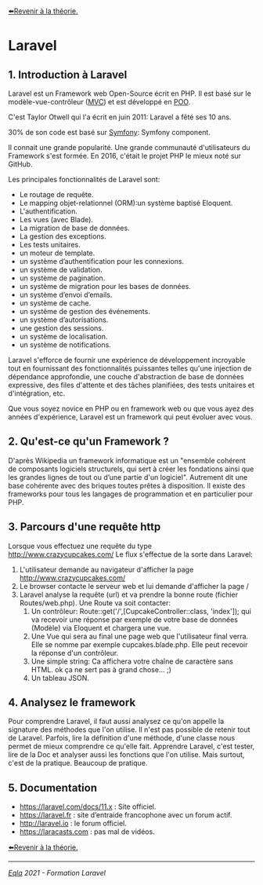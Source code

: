 [:arrow_left:Revenir à la théorie.](../Theo/README.md)
# Laravel
## 1. Introduction à Laravel 
Laravel est un Framework web Open-Source écrit en PHP. Il est basé sur le modèle-vue-contrôleur ([MVC](https://fr.wikipedia.org/wiki/Mod%C3%A8le-vue-contr%C3%B4leur)) et est développé en [POO](https://fr.wikipedia.org/wiki/Programmation_orient%C3%A9e_objet).

C'est Taylor Otwell qui l'a écrit en juin 2011: Laravel a fêté ses 10 ans.

30% de son code est basé sur [Symfony](http://www.google.be): Symfony component.

Il connait une grande popularité. Une grande communauté d'utilisateurs du Framework s'est formée. En 2016, c'était le projet PHP le mieux noté sur GitHub.

Les principales fonctionnalités de Laravel sont:
- Le routage de requête.
- Le mapping objet-relationnel (ORM):un système baptisé Eloquent.
- L'authentification.
- Les vues (avec Blade).
- La migration de base de données.
- La gestion des exceptions.
- Les tests unitaires.
- un moteur de template.
- un système d’authentification pour les connexions.
- un système de validation.
- un système de pagination.
- un système de migration pour les bases de données.
- un système d’envoi d’emails.
- un système de cache.
- un système de gestion des événements.
- un système d’autorisations.
- une gestion des sessions.
- un système de localisation.
- un système de notifications.

Laravel s'efforce de fournir une expérience de développement incroyable tout en fournissant des fonctionnalités puissantes telles qu'une injection de dépendance approfondie, une couche d'abstraction de base de données expressive, des files d'attente et des tâches planifiées, des tests unitaires et d'intégration, etc.

Que vous soyez novice en PHP ou en framework web ou que vous ayez des années d'expérience, Laravel est un framework qui peut évoluer avec vous. 

## 2. Qu'est-ce qu'un Framework ?
D'après Wikipedia un framework informatique est un "ensemble cohérent de composants logiciels structurels, qui sert à créer les fondations ainsi que les grandes lignes de tout ou d’une partie d'un logiciel". Autrement dit une base cohérente avec des briques toutes prêtes à disposition. Il existe des frameworks pour tous les langages de programmation et en particulier pour PHP.

## 3. Parcours d'une requête http
Lorsque vous effectuez une requête du type http://www.crazycupcakes.com/
Le flux s'effectue de la sorte dans Laravel:
1. L'utilisateur demande au navigateur d'afficher la page http://www.crazycupcakes.com/
2. Le browser contacte le serveur web et lui demande d'afficher la page /
3. Laravel analyse la requête (url) et va prendre la bonne route (fichier Routes/web.php). Une Route va soit contacter:
   1. Un contrôleur: Route::get('/',[CupcakeController::class, 'index']); qui va recevoir une réponse par exemple de votre base de données (Modèle) via Eloquent et chargera une vue.
   2. Une Vue qui sera au final une page web que l'utilisateur final verra. Elle se nomme par exemple cupcakes.blade.php. Elle peut recevoir la réponse d'un contrôleur.
   3. Une simple string: Ca affichera votre chaîne de caractère sans HTML. ok ça ne sert pas à grand chose... ;)
   4. Un tableau JSON.

## 4. Analysez le framework
Pour comprendre Laravel, il faut aussi analysez ce qu'on appelle la signature des méthodes que l'on utilise. Il n'est pas possible de retenir tout de Laravel. Parfois, lire la définition d'une méthode, d'une classe nous permet de mieux comprendre ce qu'elle fait.
Apprendre Laravel, c'est tester, lire de la Doc et analyser aussi les fonctions que l'on utilise. Mais surtout, c'est de la pratique. Beaucoup de pratique.

## 5. Documentation
* https://laravel.com/docs/11.x : Site officiel.
* https://laravel.fr : site d’entraide francophone avec un forum actif.
* http://laravel.io : le forum officiel.
* https://laracasts.com : pas mal de vidéos.


[:arrow_left:Revenir à la théorie.](../Theo/README.md)

--- 
_[Eqla](http://www.eqla.be) 2021 - Formation Laravel_